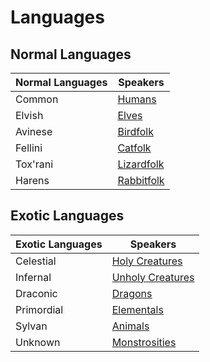 # Languages

## Normal Languages

| Normal Languages | Speakers                       |
| ---------------- | ------------------------------ |
| Common           | [Humans](../Human.md)          |
| Elvish           | [Elves](../Elf.md)             |
| Avinese          | [Birdfolk](../Birdfolk.md)     |
| Fellini          | [Catfolk](../Catfolk.md)       |
| Tox'rani         | [Lizardfolk](../Lizardfolk.md) |
| Harens           | [Rabbitfolk](../Rabbitfolk.md) |

## Exotic Languages

| Exotic Languages | Speakers                                                                                           |
| ---------------- | -------------------------------------------------------------------------------------------------- |
| Celestial        | [Holy Creatures](../../../Resources%20for%20GMs/Creatures/Creature%20Types/Holy%20Creature.md)     |
| Infernal         | [Unholy Creatures](../../../Resources%20for%20GMs/Creatures/Creature%20Types/Unholy%20Creature.md) |
| Draconic         | [Dragons](../../../Resources%20for%20GMs/Creatures/Creature%20Types/Dragon.md)                     |
| Primordial       | [Elementals](../../../Resources%20for%20GMs/Creatures/Creature%20Types/Elemental.md)               |
| Sylvan           | [Animals](../../../Resources%20for%20GMs/Creatures/Creature%20Types/Animal.md)                     |
| Unknown          | [Monstrosities](../../../Resources%20for%20GMs/Creatures/Creature%20Types/Monstrosity.md)          |
